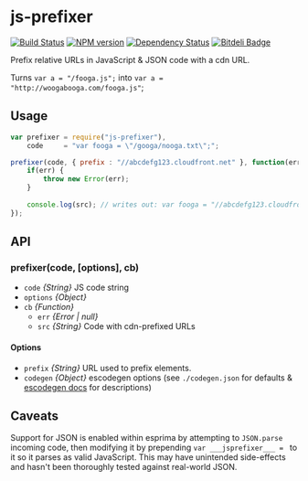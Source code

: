 js-prefixer
==========
[![Build Status](https://travis-ci.org/tivac/node-js-prefixer.png?branch=master)](https://travis-ci.org/tivac/node-js-prefixer) [![NPM version](https://badge.fury.io/js/js-prefixer.png)](http://badge.fury.io/js/js-prefixer) [![Dependency Status](https://gemnasium.com/tivac/node-js-prefixer.png)](https://gemnasium.com/tivac/node-js-prefixer) [![Bitdeli Badge](https://d2weczhvl823v0.cloudfront.net/tivac/node-js-prefixer/trend.png)](https://bitdeli.com/free "Bitdeli Badge")

Prefix relative URLs in JavaScript & JSON code with a cdn URL.

Turns `var a = "/fooga.js";` into `var a = "http://woogabooga.com/fooga.js"`;

## Usage ##

```javascript
var prefixer = require("js-prefixer"),
	code     = "var fooga = \"/googa/nooga.txt\";";

prefixer(code, { prefix : "//abcdefg123.cloudfront.net" }, function(err, src) {
    if(err) {
        throw new Error(err);
    }
    
    console.log(src); // writes out: var fooga = "//abcdefg123.cloudfront.net/googa/nooga.txt";
});
```

## API ##

### prefixer(code, [options], cb)

* `code` _{String}_ JS code string
* `options` _{Object}_
* `cb` _{Function}_
  * `err` _{Error | null}_
  * `src` _{String}_ Code with cdn-prefixed URLs

#### Options

* `prefix` _{String}_ URL used to prefix elements.
* `codegen` _{Object}_ escodegen options (see `./codegen.json` for defaults & [escodegen docs](https://github.com/Constellation/escodegen/wiki/API#options) for descriptions)

## Caveats ##

Support for JSON is enabled within esprima by attempting to `JSON.parse` incoming code, then modifying it by prepending `var ___jsprefixer___ = ` to it so it parses as valid JavaScript. This may have unintended side-effects and hasn't been thoroughly tested against real-world JSON.
